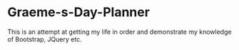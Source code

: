 # Graeme-s-Day-Planner
This is an attempt at getting my life in order and demonstrate my knowledge of Bootstrap, JQuery etc.
